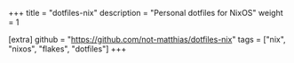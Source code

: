 +++
title = "dotfiles-nix"
description = "Personal dotfiles for NixOS"
weight = 1

[extra]
github = "https://github.com/not-matthias/dotfiles-nix"
tags = ["nix", "nixos", "flakes", "dotfiles"]
+++

